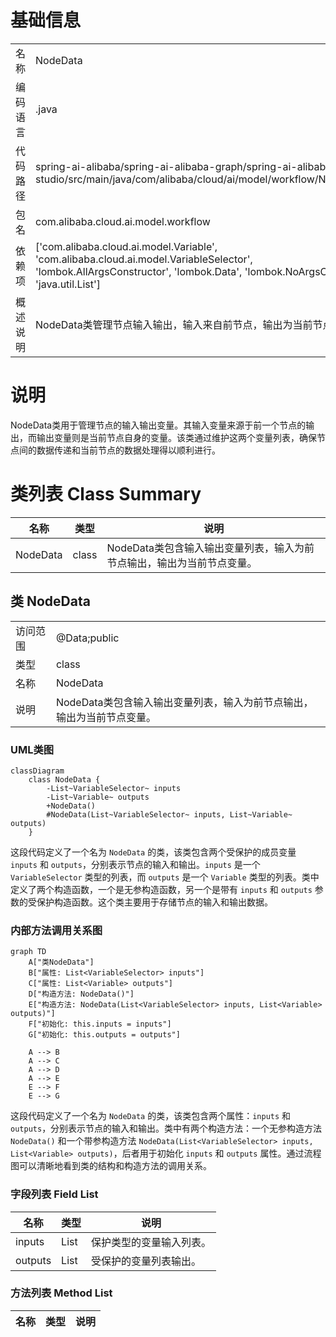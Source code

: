 # 基础信息

|      |      |
|------|------|
| 名称 | NodeData |
| 编码语言 | .java |
| 代码路径 | spring-ai-alibaba/spring-ai-alibaba-graph/spring-ai-alibaba-graph-studio/src/main/java/com/alibaba/cloud/ai/model/workflow/NodeData.java |
| 包名 | com.alibaba.cloud.ai.model.workflow |
| 依赖项 | ['com.alibaba.cloud.ai.model.Variable', 'com.alibaba.cloud.ai.model.VariableSelector', 'lombok.AllArgsConstructor', 'lombok.Data', 'lombok.NoArgsConstructor', 'java.util.List'] |
| 概述说明 | NodeData类管理节点输入输出，输入来自前节点，输出为当前节点变量。 |

# 说明

NodeData类用于管理节点的输入输出变量。其输入变量来源于前一个节点的输出，而输出变量则是当前节点自身的变量。该类通过维护这两个变量列表，确保节点间的数据传递和当前节点的数据处理得以顺利进行。

# 类列表 Class Summary

| 名称   | 类型  | 说明 |
|-------|------|-------------|
| NodeData | class | NodeData类包含输入输出变量列表，输入为前节点输出，输出为当前节点变量。 |



## 类 NodeData

|      |      |
|------|------|
| 访问范围 | @Data;public |
| 类型 | class |
| 名称 | NodeData |
| 说明 | NodeData类包含输入输出变量列表，输入为前节点输出，输出为当前节点变量。 |


### UML类图

```mermaid
classDiagram
    class NodeData {
        -List~VariableSelector~ inputs
        -List~Variable~ outputs
        +NodeData()
        #NodeData(List~VariableSelector~ inputs, List~Variable~ outputs)
    }
```

这段代码定义了一个名为 `NodeData` 的类，该类包含两个受保护的成员变量 `inputs` 和 `outputs`，分别表示节点的输入和输出。`inputs` 是一个 `VariableSelector` 类型的列表，而 `outputs` 是一个 `Variable` 类型的列表。类中定义了两个构造函数，一个是无参构造函数，另一个是带有 `inputs` 和 `outputs` 参数的受保护构造函数。这个类主要用于存储节点的输入和输出数据。


### 内部方法调用关系图

```mermaid
graph TD
    A["类NodeData"]
    B["属性: List<VariableSelector> inputs"]
    C["属性: List<Variable> outputs"]
    D["构造方法: NodeData()"]
    E["构造方法: NodeData(List<VariableSelector> inputs, List<Variable> outputs)"]
    F["初始化: this.inputs = inputs"]
    G["初始化: this.outputs = outputs"]

    A --> B
    A --> C
    A --> D
    A --> E
    E --> F
    E --> G
```

这段代码定义了一个名为 `NodeData` 的类，该类包含两个属性：`inputs` 和 `outputs`，分别表示节点的输入和输出。类中有两个构造方法：一个无参构造方法 `NodeData()` 和一个带参构造方法 `NodeData(List<VariableSelector> inputs, List<Variable> outputs)`，后者用于初始化 `inputs` 和 `outputs` 属性。通过流程图可以清晰地看到类的结构和构造方法的调用关系。

### 字段列表 Field List

| 名称  | 类型  | 说明 |
|-------|-------|------|
| inputs | List<VariableSelector> | 保护类型的变量输入列表。 |
| outputs | List<Variable> | 受保护的变量列表输出。 |

### 方法列表 Method List

| 名称  | 类型  | 说明 |
|-------|-------|------|




